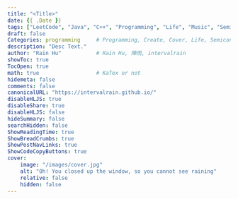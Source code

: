 ```yaml
---
title: "<Title>"
date: {{ .Date }}
tags: ["LeetCode", "Java", "C++", "Programming", "Life", "Music", "Semiconductor", "Logic Design", "TCAD"]
draft: false
Categories: programming     # Programming, Create, Cover, Life, Semiconductor, Leetcode, Logic Design, Daily, OS, CS50, CA
description: "Desc Text."                     
author: "Rain Hu"           # Rain Hu, 陣雨, intervalrain
showToc: true
TocOpen: true
math: true                  # KaTex or not
hidemeta: false
comments: false
canonicalURL: "https://intervalrain.github.io/"
disableHLJS: true
disableShare: true
disableHLJS: false
hideSummary: false
searchHidden: false
ShowReadingTime: true
ShowBreadCrumbs: true
ShowPostNavLinks: true
ShowCodeCopyButtons: true
cover:
    image: "/images/cover.jpg"
    alt: "Oh! You closed up the window, so you cannot see raining"
    relative: false
    hidden: false
---
```



